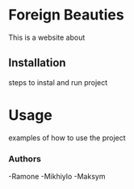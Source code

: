 # Foreign Beauties
This is a website about

## Installation
steps to instal and run project

# Usage
examples of how to use the project

### Authors
-Ramone
-Mikhiylo
-Maksym

